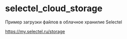 # selectel_cloud_storage

Пример загрузки файлов в облачное хранилие Selectel

https://my.selectel.ru/storage
